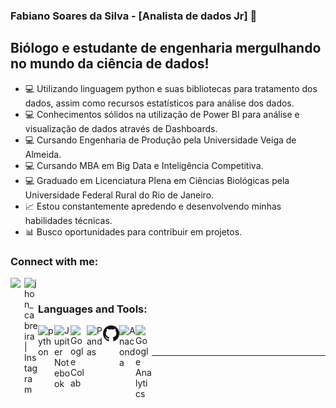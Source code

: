 ### Fabiano Soares da Silva - [Analista de dados Jr] 👋

## Biólogo e estudante de engenharia mergulhando no mundo da ciência de dados!

- 💻 Utilizando linguagem python e suas bibliotecas para tratamento dos dados, assim como recursos estatísticos para análise dos dados. 
- 💻 Conhecimentos sólidos na utilização de Power BI para análise e visualização de dados através de Dashboards.
- 💻 Cursando Engenharia de Produção pela Universidade Veiga de Almeida. 
- 💻 Cursando MBA em Big Data e Inteligência Competitiva.
- 💻 Graduado em Licenciatura Plena em Ciências Biológicas pela Universidade Federal Rural do Rio de Janeiro.
- 📈 Estou constantemente apredendo e desenvolvendo minhas habilidades técnicas.
- 📊 Busco oportunidades para contribuir em projetos.

### Connect with me:

[<img align="left"  width="22px" src="https://cdn.jsdelivr.net/npm/simple-icons@3.4.0/icons/linkedin.svg" />](https://www.linkedin.com/in/fabiano-soares-da-silva-b312233a/)

[<img align="left" alt="jhon_cabreira | Instagram" width="22px" src="https://upload.wikimedia.org/wikipedia/commons/5/58/Instagram-Icon.png" />](https://www.instagram.com/fabianobio/)


<br />

### Languages and Tools:

<img align="left" alt="python" width="26px" src="https://cdn3.iconfinder.com/data/icons/logos-and-brands-adobe/512/267_Python-512.png" />

<img align="left" alt="Jupiter Notebook" width="26px" src="https://jupyter.org/assets/main-logo.svg" />

<img align="left" alt="Google Colab" width="26px" src="https://miro.medium.com/max/320/1*dWlg8C46t_ZJ9P8rc-RyWg.png" />

<img align="left" alt="Pandas" width="26px" src="https://cdn.jsdelivr.net/npm/simple-icons@3.4.0/icons/pandas.svg" />

<img align="left" alt="GitHub" width="26px" src="https://raw.githubusercontent.com/github/explore/78df643247d429f6cc873026c0622819ad797942/topics/github/github.png" />

<img align="left" alt="Anaconda" width="26px" src="https://www.clipartmax.com/png/small/349-3490136_anaconda-icon-anaconda-python-icon.png" />

<img align="left" alt="Google Analytics" width="26px" src="https://img2.gratispng.com/20180417/tlq/kisspng-google-analytics-web-analytics-dashboard-google-5ad679571b32e6.2236373815240052071114.jpg" />

<br />
<br />


---
